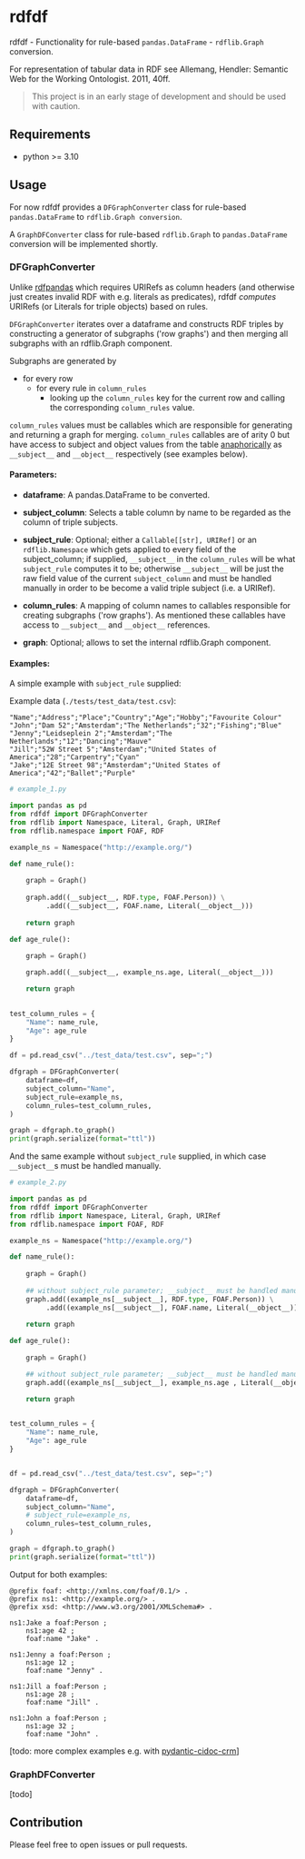 # rdfdf

rdfdf - Functionality for rule-based `pandas.DataFrame` - `rdflib.Graph` conversion.

For representation of tabular data in RDF see Allemang, Hendler: Semantic Web for the Working Ontologist. 2011, 40ff.

> This project is in an early stage of development and should be used with caution.

## Requirements

* python >= 3.10

## Usage

For now rdfdf provides a `DFGraphConverter` class for rule-based `pandas.DataFrame` to `rdflib.Graph conversion`. 

A `GraphDFConverter` class for rule-based `rdflib.Graph` to `pandas.DataFrame` conversion will be implemented shortly.

### DFGraphConverter

Unlike [rdfpandas](https://github.com/cadmiumkitty/rdfpandas/) which requires URIRefs as column headers (and otherwise just creates invalid RDF with e.g. literals as predicates), rdfdf *computes* URIRefs (or Literals for triple objects) based on rules.

`DFGraphConverter` iterates over a dataframe and constructs RDF triples by constructing a generator of subgraphs ('row graphs') and then merging all subgraphs with an rdflib.Graph component.

Subgraphs are generated by

- for every row
  - for every rule in `column_rules`
    - looking up the `column_rules` key for the current row and calling the corresponding `column_rules` value.
	
`column_rules` values must be callables which are responsible for generating and returning a graph for merging.
`column_rules` callables are of arity 0 but have access to subject and object values from the table [anaphorically](https://en.wikipedia.org/wiki/Anaphoric_macro) as `__subject__` and `__object__` respectively (see examples below).

#### Parameters:

- **dataframe**: A pandas.DataFrame to be converted.

- **subject_column**: Selects a table column by name to be regarded as the column of triple subjects.

- **subject_rule**: Optional; either a `Callable[[str], URIRef]` or an `rdflib.Namespace` which gets applied to every field of the subject_column; 
if supplied, `__subject__` in the `column_rules` will be what `subject_rule` computes it to be; otherwise `__subject__` will be just the raw field value of the current `subject_column` and must be handled manually in order to be become a valid triple subject (i.e. a URIRef).

- **column_rules**: A mapping of column names to callables responsible for creating subgraphs ('row graphs'). As mentioned these callables have access to `__subject__` and `__object__` references.

- **graph**: Optional; allows to set the internal rdflib.Graph component.

#### Examples:

A simple example with `subject_rule` supplied:

Example data (`./tests/test_data/test.csv`):
```csv
"Name";"Address";"Place";"Country";"Age";"Hobby";"Favourite Colour" 
"John";"Dam 52";"Amsterdam";"The Netherlands";"32";"Fishing";"Blue"
"Jenny";"Leidseplein 2";"Amsterdam";"The Netherlands";"12";"Dancing";"Mauve"
"Jill";"52W Street 5";"Amsterdam";"United States of America";"28";"Carpentry";"Cyan"
"Jake";"12E Street 98";"Amsterdam";"United States of America";"42";"Ballet";"Purple"
```

```python
# example_1.py

import pandas as pd
from rdfdf import DFGraphConverter
from rdflib import Namespace, Literal, Graph, URIRef
from rdflib.namespace import FOAF, RDF

example_ns = Namespace("http://example.org/")

def name_rule():
    
    graph = Graph()
    
    graph.add((__subject__, RDF.type, FOAF.Person)) \
         .add((__subject__, FOAF.name, Literal(__object__)))
    
    return graph

def age_rule():
    
    graph = Graph()

    graph.add((__subject__, example_ns.age, Literal(__object__)))

    return graph
    

test_column_rules = {
    "Name": name_rule,
    "Age": age_rule
}

df = pd.read_csv("../test_data/test.csv", sep=";")

dfgraph = DFGraphConverter(
    dataframe=df,
    subject_column="Name",
    subject_rule=example_ns,
    column_rules=test_column_rules,
)

graph = dfgraph.to_graph()
print(graph.serialize(format="ttl"))
```

And the same example without `subject_rule` supplied, in which case `__subject__`s must be handled manually.

```python
# example_2.py

import pandas as pd
from rdfdf import DFGraphConverter
from rdflib import Namespace, Literal, Graph, URIRef
from rdflib.namespace import FOAF, RDF

example_ns = Namespace("http://example.org/")

def name_rule():
    
    graph = Graph()
    
    ## without subject_rule parameter; __subject__ must be handled manually
    graph.add((example_ns[__subject__], RDF.type, FOAF.Person)) \
         .add((example_ns[__subject__], FOAF.name, Literal(__object__)))
    
    return graph

def age_rule():
    
    graph = Graph()

    ## without subject_rule parameter; __subject__ must be handled manually
    graph.add((example_ns[__subject__], example_ns.age , Literal(__object__)))

    return graph
    

test_column_rules = {
    "Name": name_rule,
    "Age": age_rule
}


df = pd.read_csv("../test_data/test.csv", sep=";")

dfgraph = DFGraphConverter(
    dataframe=df,
    subject_column="Name",
    # subject_rule=example_ns,
    column_rules=test_column_rules,
)

graph = dfgraph.to_graph()
print(graph.serialize(format="ttl"))
```

Output for both examples:

```ttl
@prefix foaf: <http://xmlns.com/foaf/0.1/> .
@prefix ns1: <http://example.org/> .
@prefix xsd: <http://www.w3.org/2001/XMLSchema#> .

ns1:Jake a foaf:Person ;
    ns1:age 42 ;
    foaf:name "Jake" .

ns1:Jenny a foaf:Person ;
    ns1:age 12 ;
    foaf:name "Jenny" .

ns1:Jill a foaf:Person ;
    ns1:age 28 ;
    foaf:name "Jill" .

ns1:John a foaf:Person ;
    ns1:age 32 ;
    foaf:name "John" .
```

[todo: more complex examples e.g. with [pydantic-cidoc-crm](https://pypi.org/project/pydantic-cidoc-crm/)]

### GraphDFConverter
[todo]

## Contribution

Please feel free to open issues or pull requests.

